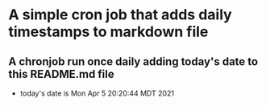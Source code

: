 A simple cron job that adds daily timestamps to markdown file
============================================================
## A chronjob run once daily adding today's date to this README.md file
* today's date is Mon Apr  5 20:20:44 MDT 2021
